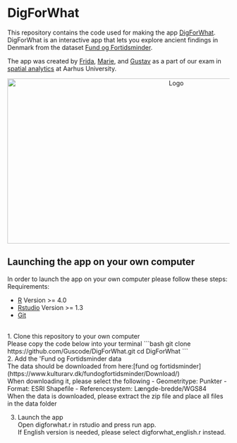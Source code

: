 # DigForWhat

This repository contains the code used for making the app [DigForWhat](https://vftgustav.shinyapps.io/DigForWhat/).<br/> 
DigForWhat is an interactive app that lets you explore ancient findings in Denmark from the dataset [Fund og Fortidsminder](https://www.kulturarv.dk/fundogfortidsminder/).<br/>

The app was created by [Frida](github.com/frillecode/), [Marie](github.com/marmor97), and [Gustav](github.com/guscode/) as a part of our exam in [spatial analytics](https://kursuskatalog.au.dk/da/course/101991/Spatial-Analytics) at Aarhus University. 

<p align="center">
  <a href="https://github.com/Guscode/DigForWhat/">
    <img src="readme_files/github_gif_map.gif" alt="Logo" width=750 height=375>
  </a>

</p>

## Launching the app on your own computer

In order to launch the app on your own computer please follow these steps: <br/>
Requirements: <br/>
- [R](https://www.r-project.org/) Version >= 4.0
- [Rstudio](https://www.rstudio.com/products/rstudio/download/#download) Version >= 1.3
- [Git](https://git-scm.com/)
 <br/>
1. Clone this repository to your own computer <br/>
Please copy the code below into your terminal
```bash
git clone https://github.com/Guscode/DigForWhat.git
cd DigForWhat
```
<br/>
2. Add the 'Fund og Fortidsminder data <br/>
The data should be downloaded from here:[fund og fortidsminder](https://www.kulturarv.dk/fundogfortidsminder/Download/) <br/>
When downloading it, please select the following
- Geometritype: Punkter
- Format: ESRI Shapefile
- Referencesystem: Længde-bredde/WGS84
<br/>
When the data is downloaded, please extract the zip file and place all files in the data folder

3. Launch the app <br/>
Open digforwhat.r in rstudio and press run app. <br/>
If English version is needed, please select digforwhat_english.r instead.



